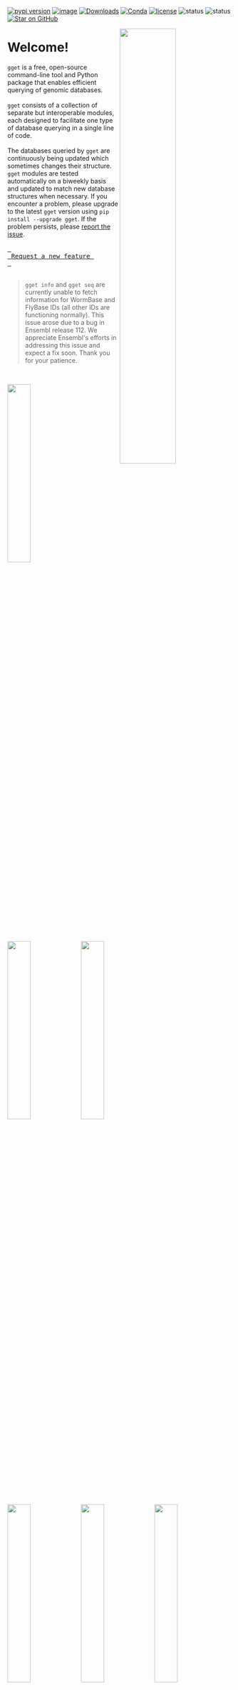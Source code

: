 [![pypi version](https://img.shields.io/pypi/v/gget)](https://pypi.org/project/gget)
[![image](https://anaconda.org/bioconda/gget/badges/version.svg)](https://anaconda.org/bioconda/gget)
[![Downloads](https://static.pepy.tech/personalized-badge/gget?period=total&units=international_system&left_color=grey&right_color=brightgreen&left_text=Downloads)](https://pepy.tech/project/gget)
[![Conda](https://img.shields.io/conda/dn/bioconda/gget?logo=Anaconda)](https://anaconda.org/bioconda/gget)
[![license](https://img.shields.io/pypi/l/gget)](LICENSE)
![status](https://github.com/pachterlab/gget/actions/workflows/ci.yml/badge.svg)
![status](https://github.com/lauraluebbert/test_gget_alphafold/actions/workflows/CI_alphafold.yml/badge.svg)
[![Star on GitHub](https://img.shields.io/github/stars/pachterlab/gget.svg?style=social)](https://github.com/pachterlab/gget/)  

[<img align="right" width="50%" height="50%" src="https://github.com/pachterlab/gget/blob/main/docs/assets/website_v2_gget_overview.png?raw=true" />](https://raw.githubusercontent.com/pachterlab/gget/main/figures/gget_overview.png)

# Welcome!
  
`gget` is a free, open-source command-line tool and Python package that enables efficient querying of genomic databases.  
<br>
`gget` consists of a collection of separate but interoperable modules, each designed to facilitate one type of database querying in a single line of code.   
<br>
The databases queried by `gget` are continuously being updated which sometimes changes their structure. `gget` modules are tested automatically on a biweekly basis and updated to match new database structures when necessary. If you encounter a problem, please upgrade to the latest `gget` version using `pip install --upgrade gget`. If the problem persists, please [report the issue](https://github.com/pachterlab/gget/issues/new/choose).  
<br>
[<kbd> <br> Request a new feature <br> </kbd>](https://github.com/pachterlab/gget/issues/new/choose)
<br>
<br>
> `gget info` and `gget seq` are currently unable to fetch information for WormBase and FlyBase IDs (all other IDs are functioning normally). This issue arose due to a bug in Ensembl release 112. We appreciate Ensembl's efforts in addressing this issue and expect a fix soon. Thank you for your patience.
<br>

[<img src="https://github.com/pachterlab/gget/blob/main/docs/assets/website_v2_gget_alphafold.png?raw=true" width="32%" height="32%" />](/gget/en/alphafold.md)
[<img src="https://github.com/pachterlab/gget/blob/main/docs/assets/website_v2_gget_archs4.png?raw=true" width="32%" height="32%" />](/gget/en/archs4.md)
[<img src="https://github.com/pachterlab/gget/blob/main/docs/assets/website_v2_gget_blast.png?raw=true" width="32%" height="32%" />](/gget/en/blast.md)  

[<img src="https://github.com/pachterlab/gget/blob/main/docs/assets/website_v2_gget_blat.png?raw=true" width="32%" height="32%" />](/gget/en/blat.md)
[<img src="https://github.com/pachterlab/gget/blob/main/docs/assets/website_v2_gget_cellxgene.png?raw=true" width="32%" height="32%" />](/gget/en/cellxgene.md)
[<img src="https://github.com/pachterlab/gget/blob/main/docs/assets/website_v2_gget_cosmic.png?raw=true" width="32%" height="32%" />](/gget/en/cosmic.md)  

[<img src="https://github.com/pachterlab/gget/blob/main/docs/assets/website_v2_gget_diamond.png?raw=true" width="32%" height="32%" />](/gget/en/diamond.md)
[<img src="https://github.com/pachterlab/gget/blob/main/docs/assets/website_v2_gget_elm.png?raw=true" width="32%" height="32%" />](/gget/en/elm.md)
[<img src="https://github.com/pachterlab/gget/blob/main/docs/assets/website_v2_gget_enrichr.png?raw=true" width="32%" height="32%" />](/gget/en/enrichr.md)  

[<img src="https://github.com/pachterlab/gget/blob/main/docs/assets/website_v2_gget_info.png?raw=true" width="32%" height="32%" />](/gget/en/info.md)
[<img src="https://github.com/pachterlab/gget/blob/main/docs/assets/website_v2_gget_muscle.png?raw=true" width="32%" height="32%" />](/gget/en/muscle.md)
[<img src="https://github.com/pachterlab/gget/blob/main/docs/assets/website_v2_gget_pdb.png?raw=true" width="32%" height="32%" />](/gget/en/pdb.md)  

[<img src="https://github.com/pachterlab/gget/blob/main/docs/assets/website_v2_gget_ref.png?raw=true" width="32%" height="32%" />](/gget/en/ref.md)
[<img src="https://github.com/pachterlab/gget/blob/main/docs/assets/website_v2_gget_search.png?raw=true" width="32%" height="32%" />](/gget/en/search.md)
[<img src="https://github.com/pachterlab/gget/blob/main/docs/assets/website_v2_gget_seq.png?raw=true" width="32%" height="32%" />](/gget/en/seq.md) 

### [More tutorials](https://github.com/pachterlab/gget_examples)

<br>  

If you use `gget` in a publication, please [cite*](/gget/en/cite.md):    
```
Luebbert, L., & Pachter, L. (2023). Efficient querying of genomic reference databases with gget. Bioinformatics. https://doi.org/10.1093/bioinformatics/btac836
```
Read the article here: [https://doi.org/10.1093/bioinformatics/btac836](https://doi.org/10.1093/bioinformatics/btac836)

<br>  
<iframe width="560" height="315" src="https://www.youtube.com/embed/cVR0k6Mt97o?si=BJwRyaymmxF9w65f" title="YouTube video player" frameborder="0" allow="accelerometer; autoplay; clipboard-write; encrypted-media; gyroscope; picture-in-picture; web-share" allowfullscreen></iframe>

